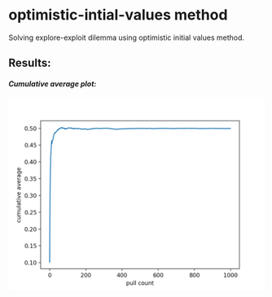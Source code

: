# optimistic-intial-values method
Solving explore-exploit dilemma using optimistic initial values method.

## Results:

#### *Cumulative average plot:*
![alt text](https://github.com/hrushikeshjadhav9/optimistic-intial-values/blob/master/results/cumulativeAveragePlot.png)

